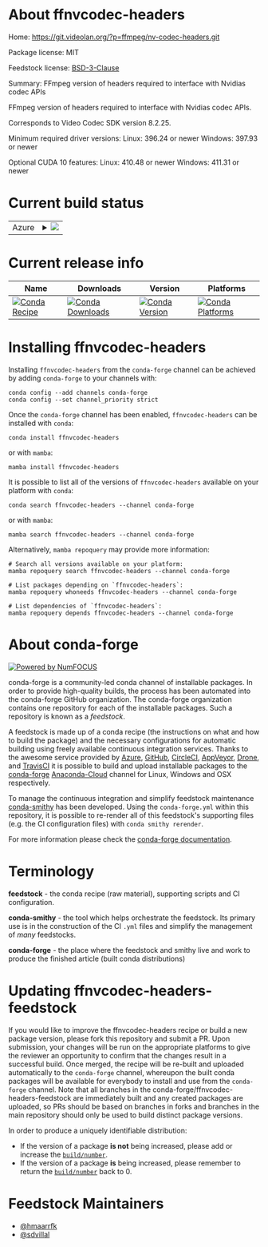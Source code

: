 About ffnvcodec-headers
=======================

Home: https://git.videolan.org/?p=ffmpeg/nv-codec-headers.git

Package license: MIT

Feedstock license: [BSD-3-Clause](https://github.com/conda-forge/ffnvcodec-headers-feedstock/blob/main/LICENSE.txt)

Summary: FFmpeg version of headers required to interface with Nvidias codec APIs

FFmpeg version of headers required to interface with Nvidias codec APIs.

Corresponds to Video Codec SDK version 8.2.25.

Minimum required driver versions:
Linux: 396.24 or newer
Windows: 397.93 or newer

Optional CUDA 10 features:
Linux: 410.48 or newer
Windows: 411.31 or newer


Current build status
====================


<table>
    
  <tr>
    <td>Azure</td>
    <td>
      <details>
        <summary>
          <a href="https://dev.azure.com/conda-forge/feedstock-builds/_build/latest?definitionId=5117&branchName=main">
            <img src="https://dev.azure.com/conda-forge/feedstock-builds/_apis/build/status/ffnvcodec-headers-feedstock?branchName=main">
          </a>
        </summary>
        <table>
          <thead><tr><th>Variant</th><th>Status</th></tr></thead>
          <tbody><tr>
              <td>linux_64</td>
              <td>
                <a href="https://dev.azure.com/conda-forge/feedstock-builds/_build/latest?definitionId=5117&branchName=main">
                  <img src="https://dev.azure.com/conda-forge/feedstock-builds/_apis/build/status/ffnvcodec-headers-feedstock?branchName=main&jobName=linux&configuration=linux_64_" alt="variant">
                </a>
              </td>
            </tr><tr>
              <td>win_64</td>
              <td>
                <a href="https://dev.azure.com/conda-forge/feedstock-builds/_build/latest?definitionId=5117&branchName=main">
                  <img src="https://dev.azure.com/conda-forge/feedstock-builds/_apis/build/status/ffnvcodec-headers-feedstock?branchName=main&jobName=win&configuration=win_64_" alt="variant">
                </a>
              </td>
            </tr>
          </tbody>
        </table>
      </details>
    </td>
  </tr>
</table>

Current release info
====================

| Name | Downloads | Version | Platforms |
| --- | --- | --- | --- |
| [![Conda Recipe](https://img.shields.io/badge/recipe-ffnvcodec--headers-green.svg)](https://anaconda.org/conda-forge/ffnvcodec-headers) | [![Conda Downloads](https://img.shields.io/conda/dn/conda-forge/ffnvcodec-headers.svg)](https://anaconda.org/conda-forge/ffnvcodec-headers) | [![Conda Version](https://img.shields.io/conda/vn/conda-forge/ffnvcodec-headers.svg)](https://anaconda.org/conda-forge/ffnvcodec-headers) | [![Conda Platforms](https://img.shields.io/conda/pn/conda-forge/ffnvcodec-headers.svg)](https://anaconda.org/conda-forge/ffnvcodec-headers) |

Installing ffnvcodec-headers
============================

Installing `ffnvcodec-headers` from the `conda-forge` channel can be achieved by adding `conda-forge` to your channels with:

```
conda config --add channels conda-forge
conda config --set channel_priority strict
```

Once the `conda-forge` channel has been enabled, `ffnvcodec-headers` can be installed with `conda`:

```
conda install ffnvcodec-headers
```

or with `mamba`:

```
mamba install ffnvcodec-headers
```

It is possible to list all of the versions of `ffnvcodec-headers` available on your platform with `conda`:

```
conda search ffnvcodec-headers --channel conda-forge
```

or with `mamba`:

```
mamba search ffnvcodec-headers --channel conda-forge
```

Alternatively, `mamba repoquery` may provide more information:

```
# Search all versions available on your platform:
mamba repoquery search ffnvcodec-headers --channel conda-forge

# List packages depending on `ffnvcodec-headers`:
mamba repoquery whoneeds ffnvcodec-headers --channel conda-forge

# List dependencies of `ffnvcodec-headers`:
mamba repoquery depends ffnvcodec-headers --channel conda-forge
```


About conda-forge
=================

[![Powered by
NumFOCUS](https://img.shields.io/badge/powered%20by-NumFOCUS-orange.svg?style=flat&colorA=E1523D&colorB=007D8A)](https://numfocus.org)

conda-forge is a community-led conda channel of installable packages.
In order to provide high-quality builds, the process has been automated into the
conda-forge GitHub organization. The conda-forge organization contains one repository
for each of the installable packages. Such a repository is known as a *feedstock*.

A feedstock is made up of a conda recipe (the instructions on what and how to build
the package) and the necessary configurations for automatic building using freely
available continuous integration services. Thanks to the awesome service provided by
[Azure](https://azure.microsoft.com/en-us/services/devops/), [GitHub](https://github.com/),
[CircleCI](https://circleci.com/), [AppVeyor](https://www.appveyor.com/),
[Drone](https://cloud.drone.io/welcome), and [TravisCI](https://travis-ci.com/)
it is possible to build and upload installable packages to the
[conda-forge](https://anaconda.org/conda-forge) [Anaconda-Cloud](https://anaconda.org/)
channel for Linux, Windows and OSX respectively.

To manage the continuous integration and simplify feedstock maintenance
[conda-smithy](https://github.com/conda-forge/conda-smithy) has been developed.
Using the ``conda-forge.yml`` within this repository, it is possible to re-render all of
this feedstock's supporting files (e.g. the CI configuration files) with ``conda smithy rerender``.

For more information please check the [conda-forge documentation](https://conda-forge.org/docs/).

Terminology
===========

**feedstock** - the conda recipe (raw material), supporting scripts and CI configuration.

**conda-smithy** - the tool which helps orchestrate the feedstock.
                   Its primary use is in the construction of the CI ``.yml`` files
                   and simplify the management of *many* feedstocks.

**conda-forge** - the place where the feedstock and smithy live and work to
                  produce the finished article (built conda distributions)


Updating ffnvcodec-headers-feedstock
====================================

If you would like to improve the ffnvcodec-headers recipe or build a new
package version, please fork this repository and submit a PR. Upon submission,
your changes will be run on the appropriate platforms to give the reviewer an
opportunity to confirm that the changes result in a successful build. Once
merged, the recipe will be re-built and uploaded automatically to the
`conda-forge` channel, whereupon the built conda packages will be available for
everybody to install and use from the `conda-forge` channel.
Note that all branches in the conda-forge/ffnvcodec-headers-feedstock are
immediately built and any created packages are uploaded, so PRs should be based
on branches in forks and branches in the main repository should only be used to
build distinct package versions.

In order to produce a uniquely identifiable distribution:
 * If the version of a package **is not** being increased, please add or increase
   the [``build/number``](https://docs.conda.io/projects/conda-build/en/latest/resources/define-metadata.html#build-number-and-string).
 * If the version of a package **is** being increased, please remember to return
   the [``build/number``](https://docs.conda.io/projects/conda-build/en/latest/resources/define-metadata.html#build-number-and-string)
   back to 0.

Feedstock Maintainers
=====================

* [@hmaarrfk](https://github.com/hmaarrfk/)
* [@sdvillal](https://github.com/sdvillal/)


<!-- dummy commit to enable rerendering -->


